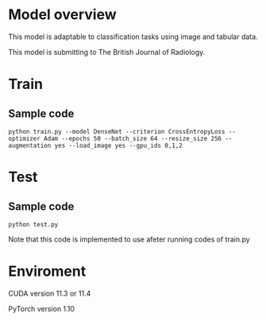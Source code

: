 # Model overview

This model is adaptable to classification tasks using image and tabular data. 

This model is submitting to The British Journal of Radiology.

# Train
## Sample code
```python train.py --model DenseNet --criterion CrossEntropyLoss --optimizer Adam --epochs 50 --batch_size 64 --resize_size 256 --augmentation yes --load_image yes --gpu_ids 0,1,2```

# Test
## Sample code
```python test.py```

Note that this code is implemented to use afeter running codes of train.py

# Enviroment
CUDA version 11.3 or 11.4

PyTorch version 1.10
